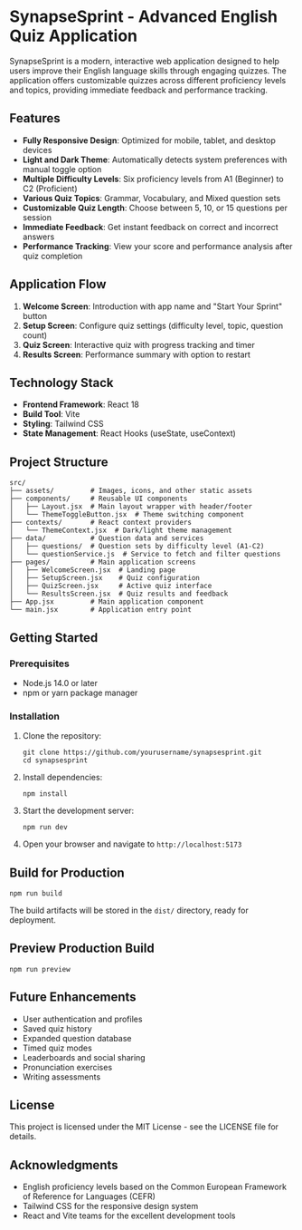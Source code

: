 # SynapseSprint - Advanced English Quiz Application

SynapseSprint is a modern, interactive web application designed to help users improve their English language skills through engaging quizzes. The application offers customizable quizzes across different proficiency levels and topics, providing immediate feedback and performance tracking.

## Features

- **Fully Responsive Design**: Optimized for mobile, tablet, and desktop devices
- **Light and Dark Theme**: Automatically detects system preferences with manual toggle option
- **Multiple Difficulty Levels**: Six proficiency levels from A1 (Beginner) to C2 (Proficient)
- **Various Quiz Topics**: Grammar, Vocabulary, and Mixed question sets
- **Customizable Quiz Length**: Choose between 5, 10, or 15 questions per session
- **Immediate Feedback**: Get instant feedback on correct and incorrect answers
- **Performance Tracking**: View your score and performance analysis after quiz completion

## Application Flow

1. **Welcome Screen**: Introduction with app name and "Start Your Sprint" button
2. **Setup Screen**: Configure quiz settings (difficulty level, topic, question count)
3. **Quiz Screen**: Interactive quiz with progress tracking and timer
4. **Results Screen**: Performance summary with option to restart

## Technology Stack

- **Frontend Framework**: React 18
- **Build Tool**: Vite
- **Styling**: Tailwind CSS
- **State Management**: React Hooks (useState, useContext)

## Project Structure

```
src/
├── assets/         # Images, icons, and other static assets
├── components/     # Reusable UI components
│   ├── Layout.jsx  # Main layout wrapper with header/footer
│   └── ThemeToggleButton.jsx  # Theme switching component
├── contexts/       # React context providers
│   └── ThemeContext.jsx  # Dark/light theme management
├── data/           # Question data and services
│   ├── questions/  # Question sets by difficulty level (A1-C2)
│   └── questionService.js  # Service to fetch and filter questions
├── pages/          # Main application screens
│   ├── WelcomeScreen.jsx  # Landing page
│   ├── SetupScreen.jsx    # Quiz configuration
│   ├── QuizScreen.jsx     # Active quiz interface
│   └── ResultsScreen.jsx  # Quiz results and feedback
├── App.jsx         # Main application component
└── main.jsx        # Application entry point
```

## Getting Started

### Prerequisites

- Node.js 14.0 or later
- npm or yarn package manager

### Installation

1. Clone the repository:
   ```
   git clone https://github.com/yourusername/synapsesprint.git
   cd synapsesprint
   ```

2. Install dependencies:
   ```
   npm install
   ```

3. Start the development server:
   ```
   npm run dev
   ```

4. Open your browser and navigate to `http://localhost:5173`

## Build for Production

```
npm run build
```

The build artifacts will be stored in the `dist/` directory, ready for deployment.

## Preview Production Build

```
npm run preview
```

## Future Enhancements

- User authentication and profiles
- Saved quiz history
- Expanded question database
- Timed quiz modes
- Leaderboards and social sharing
- Pronunciation exercises
- Writing assessments

## License

This project is licensed under the MIT License - see the LICENSE file for details.

## Acknowledgments

- English proficiency levels based on the Common European Framework of Reference for Languages (CEFR)
- Tailwind CSS for the responsive design system
- React and Vite teams for the excellent development tools

